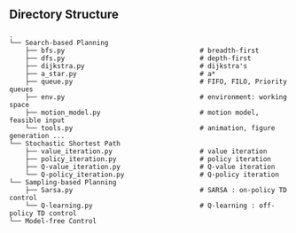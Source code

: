 Directory Structure
------
    .
    └── Search-based Planning
        ├── bfs.py                                  # breadth-first
        ├── dfs.py                                  # depth-first
        ├── dijkstra.py                             # dijkstra's
        ├── a_star.py                               # a*
        ├── queue.py                                # FIFO, FILO, Priority queues
        ├── env.py                                  # environment: working space
        ├── motion_model.py                         # motion model, feasible input
        └── tools.py                                # animation, figure generation ...
    └── Stochastic Shortest Path
        ├── value_iteration.py                      # value iteration
        ├── policy_iteration.py                     # policy iteration
        ├── Q-value_iteration.py                    # Q-value iteration
        └── Q-policy_iteration.py                   # Q-policy iteration
    └── Sampling-based Planning
        ├── Sarsa.py                                # SARSA : on-policy TD control
        └── Q-learning.py                           # Q-learning : off-policy TD control
    └── Model-free Control
